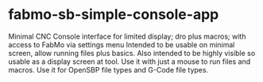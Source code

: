 # fabmo-sb-simple-console-app

Minimal CNC Console interface for limited display; dro plus macros; with access to FabMo via settings menu
Intended to be usable on minimal screen, allow running files plus basics. Also intended to be highly visible so usable as a display screen at tool. Use it with just a mouse to run files and macros. Use it for OpenSBP file types and G-Code file types.
